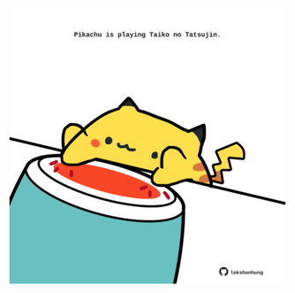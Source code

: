 <!-- built at 28/09/2024, 17:00:47 UTC -->
<p align="center">
  <img width="500" height="500" src="./ReadmeImage.svg">
</p>
